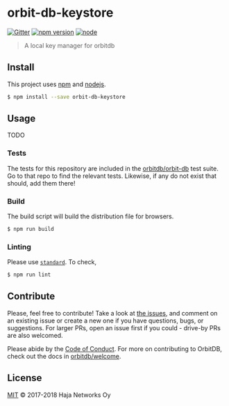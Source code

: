 # orbit-db-keystore

[![Gitter](https://img.shields.io/gitter/room/nwjs/nw.js.svg)](https://gitter.im/orbitdb/Lobby)
[![npm version](https://badge.fury.io/js/orbit-db-keystore.svg)](https://www.npmjs.com/package/orbit-db-keystore)
[![node](https://img.shields.io/node/v/orbit-db-keystore.svg)](https://www.npmjs.com/package/orbit-db-keystore)

> A local key manager for orbitdb

## Install

This project uses [npm](http://npmjs.com/) and [nodejs](https://nodejs.org/).

```sh
$ npm install --save orbit-db-keystore
```

## Usage

TODO

### Tests

The tests for this repository are included in the [orbitdb/orbit-db](https://github.com/orbitdb/orbit-db) test suite. Go to that repo to find the relevant tests. Likewise, if any do not exist that should, add them there!

### Build

The build script will build the distribution file for browsers.

```sh
$ npm run build
```

### Linting

Please use [`standard`](https://standardjs.com). To check,


```sh
$ npm run lint
```

## Contribute

Please, feel free to contribute! Take a look at [the issues](https://github.com/orbitdb/orbit-db-keystore/issues), and comment on an existing issue or create a new one if you have questions, bugs, or suggestions. For larger PRs, open an issue first if you could - drive-by PRs are also welcomed.

Please abide by the [Code of Conduct](CODE_OF_CONDUCT.md). For more on contributing to OrbitDB, check out the docs in [orbitdb/welcome](https://github.com/orbitdb/welcome).


## License

[MIT](LICENSE) © 2017-2018 Haja Networks Oy
